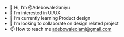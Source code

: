 - 👋 Hi, I’m @AdebowaleGaniyu
- 👀 I’m interested in UI/UX
- 🌱 I’m currently learning Product design
- 💞️ I’m looking to collaborate on design related project
- 📫 How to reach me adebowaleolami@gmail.com

<!---
AdebowaleGaniyu/AdebowaleGaniyu is a ✨ special ✨ repository because its `README.md` (this file) appears on your GitHub profile.
You can click the Preview link to take a look at your changes.
--->
